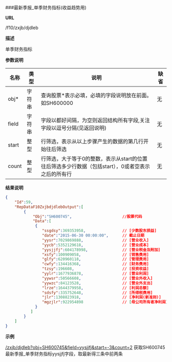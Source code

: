 ###最新季报_单季财务指标(收益趋势用)

**URL**

/f10/zxjb/djdleb

**描述**

单季财务指标

**参数说明**

|名称|类型|说明|缺省|
| -------- | -------- | -------- | -------- |
|obj\*|字符串|查询股票\*表示必填，必填的字段说明放在前面。如SH600000|无|
|field|字符串|字段以都好间隔，为空则返回结构所有字段,关注字段以逗号分隔(见返回说明)|无|
|start|整型|行筛选，表示从以上步骤产生的数据的第几行开始往后筛选|无|
|count|整型|行筛选，大于等于0的整数，表示从start的位置往后筛选多少行数据（包括start），0或者空表示之后的所有行|无|


**结果说明**

```json
{
    "Id":59,
    "RepDataF10ZxjbdjdlebOutput":[
        {
			"Obj":"SH600745",                      //股票代码
			"Data":[
			 {
				"ssgdsy":369353958,                // [少数股东损益] 
				"date":"2015-06-30 00:00:00",      // 截止日期
				"yysr":7029869888,                 // [营业收入] 
				"yycb":5352129618,                 // [营业成本] 
				"yysjjfj":604178998,               // [营业税金及附加]
				"xsfy":100909058,                  // [销售费用]
				"glfy":620960118,                  // [管理费用] 
				"cwfy":134416368,                  // [财务费用]
				"tzsy":196608,                     // [投资收益] 
				"yylr":1677936878,                 // [营业利润]
				"yywsr":50566608,                  // [营业外收入]
				"yywzc":84123528,                  // [营业外支出] 
				"lrze":1644379958,                 // [利润总额]
				"sdsfy":335752648,                 // [所得税费用]
				"jlr":1308823918,                  // [净利润(新准则)]
				"mgzjlr":922954898                 // [母公司所有者净利润] 
			 }
           ]
        }		
    ]
}

```

**示例**

[/zxjb/djdleb?obj=SH600745&field=yysjjfj&start=-3&count=2]($APIHOST$/zxjb/djdleb?obj=SH600745&field=yysjjfj&start=-3&count=2)
获取SH600745最新季报_单季财务指标yysjjfj字段，取最新得三条中前两条